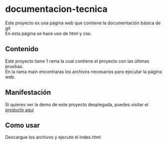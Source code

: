 # documentacion-tecnica
Este proyecto es una página web que contiene la documentación básica de git<br/>
En esta página se hace uso de html y css.
<h2>Contenido</h2>
Este proyecto tiene 1 rama la cual contiene el proyecto con las últimas pruebas.<br/>
En la rama main encontraras los archivos necesarios para ejecutar la página web.</br>
<h2>Manifestación</h2>
Si quieres ver la demo de este proyecto desplegada, puedes visitar el <a href="https://yadier2.github.io/producto-comercial/"  target="_blank">producto aquí</a>
<h2>Como usar</h2>
Descargue los archivos y ejecute el index.html

